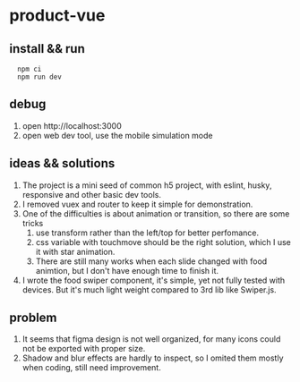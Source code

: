 # product-vue
## install && run
```
  npm ci
  npm run dev    
```
## debug
1. open  http://localhost:3000
2. open web dev tool, use the mobile simulation mode

## ideas && solutions
1. The project is a mini seed of common h5 project, with eslint, husky, responsive and other basic dev tools.
2. I removed vuex and router to keep it simple for demonstration.
3. One of the difficulties is about animation or transition, so there are some tricks
   1. use transform rather than the left/top for better perfomance.
   2. css variable with touchmove should be the right solution, which I use it with star animation.
   3. There are still many works when each slide changed with food animtion, but I don't have enough time to finish it.
4. I wrote the food swiper component, it's simple, yet not fully tested with devices. But it's much light weight compared to 3rd lib like Swiper.js.
   
## problem
1. It seems that figma design is not well organized, for many icons could not be exported with proper size.
2. Shadow and blur effects are hardly to inspect, so I omited them mostly when coding, still need improvement.


